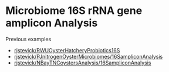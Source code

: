 # Microbiome 16S rRNA gene amplicon Analysis


Previous examples

  - [rjstevick/RWUOysterHatcheryProbiotics16S](https://github.com/rjstevick/RWUOysterHatcheryProbiotics16S)
  - [rjstevick/PJnitrogenOysterMicrobiomes/16SampliconAnalysis](https://github.com/rjstevick/PJnitrogenOysterMicrobiomes/tree/master/16SampliconAnalysis)
  - [rjstevick/NBayTNCoystersAnalysis/16SampliconAnalysis](https://github.com/rjstevick/NBayTNCoystersAnalysis/tree/master/16SampliconAnalysis)  
